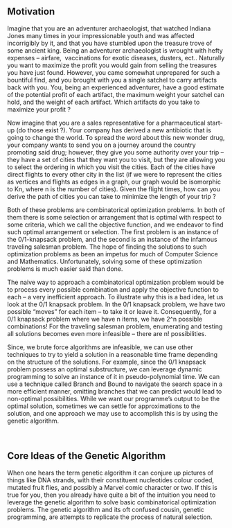 
 


## **Motivation**

Imagine that you are an adventurer archaeologist, that watched Indiana Jones many times in your impressionable youth and was affected incorrigibly by it, and that you have stumbled upon the treasure trove of some ancient king. Being an adventurer archaeologist is wrought with hefty expenses – airfare,  vaccinations for exotic diseases, dusters, ect.. Naturally you want to maximize the profit you would gain from selling the treasures you have just found. However, you came somewhat unprepared for such a bountiful find, and you brought with you a single satchel to carry artifacts back with you. You, being an experienced adventurer, have a good estimate of the potential profit of each artifact, the maximum weight your satchel can hold, and the weight of each artifact. Which artifacts do you take to maximize your profit ?

Now imagine that you are a sales representative for a pharmaceutical start-up (do those exist ?). Your company has derived a new antibiotic that is going to change the world. To spread the word about this new wonder drug, your company wants to send you on a journey around the country promoting said drug; however, they give you some authority over your trip – they have a set of cities that they want you to visit, but they are allowing you to select the ordering in which you visit the cities. Each of the cities have direct flights to every other city in the list (if we were to represent the cities as vertices and flights as edges in a graph, our graph would be isomorphic to Kn, where n is the number of cities). Given the flight times, how can you derive the path of cities you can take to minimize the length of your trip ?

Both of these problems are combinatorical optimization problems. In both of them there is some selection or arrangement that is optimal with respect to some criteria, which we call the objective function, and we endeavor to find such optimal arrangement or selection. The first problem is an instance of the 0/1-knapsack problem, and the second is an instance of the infamous traveling salesman problem. The hope of finding the solutions to such optimization problems as been an impetus for much of Computer Science and Mathematics. Unfortunately, solving some of these optimization problems is much easier said than done.

The naive way to approach a combinatorical optimization problem would be to process every possible combination and apply the objective function to each – a very inefficient approach. To illustrate why this is a bad idea, let us look at the 0/1 knapsack problem. In the 0/1 knapsack problem, we have two possible “moves” for each item – to take it or leave it. Consequently, for a 0/1 knapsack problem where we have n items, we have 2^n possible combinations! For the traveling salesman problem, enumerating and testing all solutions becomes even more infeasible – there are n! possibilities.

Since, we brute force algorithms are infeasible, we can use other techniques to try to yield a solution in a reasonable time frame depending on the structure of the solutions. For example, since the 0/1 knapsack problem possess an optimal substructure, we can leverage dynamic programming to solve an instance of it in pseudo-polynomial time. We can use a technique called Branch and Bound to navigate the search space in a more efficient manner, omitting branches that we can predict would lead to non-optimal possibilities. While we want our programme’s output to be the optimal solution, sometimes we can settle for approximations to the solution, and one approach we may use to accomplish this is by using the genetic algorithm.

 


## **Core Ideas of the Genetic Algorithm**

When one hears the term genetic algorithm it can conjure up pictures of things like DNA strands, with their constituent nucleotides colour coded, mutated fruit flies, and possibly a Marvel comic character or two. If this is true for you, then you already have quite a bit of the intuition you need to leverage the genetic algorithm to solve basic combinatorical optimization problems. The genetic algorithm and its oft confused cousin, genetic programming, are attempts to replicate the process of natural selection.



